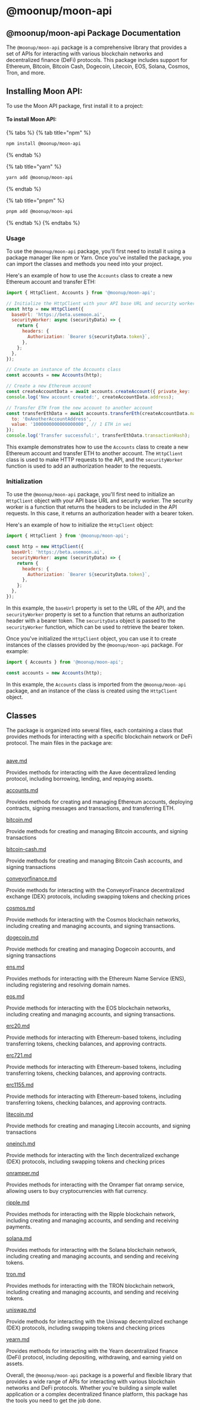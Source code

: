 # @moonup/moon-api

## @moonup/moon-api Package Documentation

The `@moonup/moon-api` package is a comprehensive library that provides a set of APIs for interacting with various blockchain networks and decentralized finance (DeFi) protocols. This package includes support for Ethereum, Bitcoin, Bitcoin Cash, Dogecoin, Litecoin, EOS, Solana, Cosmos, Tron, and more.



## **Installing Moon API:**

To use the Moon API package, first install it to a project:

#### To install Moon **API**:

{% tabs %}
{% tab title="npm" %}
```bash
npm install @moonup/moon-api
```
{% endtab %}

{% tab title="yarn" %}
```bash
yarn add @moonup/moon-api
```
{% endtab %}

{% tab title="pnpm" %}
```bash
pnpm add @moonup/moon-api
```
{% endtab %}
{% endtabs %}

### Usage

To use the `@moonup/moon-api` package, you'll first need to install it using a package manager like npm or Yarn. Once you've installed the package, you can import the classes and methods you need into your project.

Here's an example of how to use the `Accounts` class to create a new Ethereum account and transfer ETH:

```javascript
import { HttpClient, Accounts } from '@moonup/moon-api';

// Initialize the HttpClient with your API base URL and security worker
const http = new HttpClient({
  baseUrl: 'https://beta.usemoon.ai',
  securityWorker: async (securityData) => {
    return {
      headers: {
        Authorization: `Bearer ${securityData.token}`,
      },
    };
  },
});

// Create an instance of the Accounts class
const accounts = new Accounts(http);

// Create a new Ethereum account
const createAccountData = await accounts.createAccount({ private_key: 'your_private_key' });
console.log('New account created:', createAccountData.address);

// Transfer ETH from the new account to another account
const transferEthData = await accounts.transferEth(createAccountData.name, {
  to: '0xAnotherAccountAddress',
  value: '1000000000000000000', // 1 ETH in wei
});
console.log('Transfer successful:', transferEthData.transactionHash);
```

This example demonstrates how to use the `Accounts` class to create a new Ethereum account and transfer ETH to another account. The `HttpClient` class is used to make HTTP requests to the API, and the `securityWorker` function is used to add an authorization header to the requests.

### Initialization

To use the `@moonup/moon-api` package, you'll first need to initialize an `HttpClient` object with your API base URL and security worker. The security worker is a function that returns the headers to be included in the API requests. In this case, it returns an authorization header with a bearer token.

Here's an example of how to initialize the `HttpClient` object:

```javascript
import { HttpClient } from '@moonup/moon-api';

const http = new HttpClient({
  baseUrl: 'https://beta.usemoon.ai',
  securityWorker: async (securityData) => {
    return {
      headers: {
        Authorization: `Bearer ${securityData.token}`,
      },
    };
  },
});
```

In this example, the `baseUrl` property is set to the URL of the API, and the `securityWorker` property is set to a function that returns an authorization header with a bearer token. The `securityData` object is passed to the `securityWorker` function, which can be used to retrieve the bearer token.

Once you've initialized the `HttpClient` object, you can use it to create instances of the classes provided by the `@moonup/moon-api` package. For example:

```javascript
import { Accounts } from '@moonup/moon-api';

const accounts = new Accounts(http);
```

In this example, the `Accounts` class is imported from the `@moonup/moon-api` package, and an instance of the class is created using the `HttpClient` object.

## Classes

The package is organized into several files, each containing a class that provides methods for interacting with a specific blockchain network or DeFi protocol. The main files in the package are:

\
[aave.md](../additional-moon-packages/moonup-moon-api/aave.md "mention")

Provides methods for interacting with the Aave decentralized lending protocol, including borrowing, lending, and repaying assets.

[accounts.md](../additional-moon-packages/moonup-moon-api/accounts.md "mention")

Provides methods for creating and managing Ethereum accounts, deploying contracts, signing messages and transactions, and transferring ETH.

[bitcoin.md](../additional-moon-packages/moonup-moon-api/bitcoin.md "mention")

Provide methods for creating and managing Bitcoin accounts, and signing transactions

[bitcoin-cash.md](../additional-moon-packages/moonup-moon-api/bitcoin-cash.md "mention")

Provide methods for creating and managing Bitcoin Cash accounts, and signing transactions

[conveyorfinance.md](../additional-moon-packages/moonup-moon-api/conveyorfinance.md "mention")

Provide methods for interacting with the ConveyorFinance decentralized exchange (DEX) protocols, including swapping tokens and checking prices

[cosmos.md](../additional-moon-packages/moonup-moon-api/cosmos.md "mention")

Provide methods for interacting with the Cosmos  blockchain networks, including creating and managing accounts, and signing transactions.

[dogecoin.md](../additional-moon-packages/moonup-moon-api/dogecoin.md "mention")

Provide methods for creating and managing Dogecoin accounts, and signing transactions

[ens.md](../additional-moon-packages/moonup-moon-api/ens.md "mention")

Provides methods for interacting with the Ethereum Name Service (ENS), including registering and resolving domain names.

[eos.md](../additional-moon-packages/moonup-moon-api/eos.md "mention")

Provide methods for interacting with the EOS blockchain networks, including creating and managing accounts, and signing transactions.

[erc20.md](../additional-moon-packages/moonup-moon-api/erc20.md "mention")

Provide methods for interacting with Ethereum-based tokens, including transferring tokens, checking balances, and approving contracts.

[erc721.md](../additional-moon-packages/moonup-moon-api/erc721.md "mention")

Provide methods for interacting with Ethereum-based tokens, including transferring tokens, checking balances, and approving contracts.

[erc1155.md](../additional-moon-packages/moonup-moon-api/erc1155.md "mention")

Provide methods for interacting with Ethereum-based tokens, including transferring tokens, checking balances, and approving contracts.

[litecoin.md](../additional-moon-packages/moonup-moon-api/litecoin.md "mention")

Provide methods for creating and managing Litecoin accounts, and signing transactions

[oneinch.md](../additional-moon-packages/moonup-moon-api/oneinch.md "mention")

Provide methods for interacting with the 1inch decentralized exchange (DEX) protocols, including swapping tokens and checking prices

[onramper.md](../additional-moon-packages/moonup-moon-api/onramper.md "mention")

Provides methods for interacting with the Onramper fiat onramp service, allowing users to buy cryptocurrencies with fiat currency.

[ripple.md](../additional-moon-packages/moonup-moon-api/ripple.md "mention")

Provides methods for interacting with the Ripple blockchain network, including creating and managing accounts, and sending and receiving payments.

[solana.md](../additional-moon-packages/moonup-moon-api/solana.md "mention")

Provides methods for interacting with the Solana blockchain network, including creating and managing accounts, and sending and receiving tokens.

[tron.md](../additional-moon-packages/moonup-moon-api/tron.md "mention")

Provides methods for interacting with the TRON blockchain network, including creating and managing accounts, and sending and receiving tokens.

[uniswap.md](../additional-moon-packages/moonup-moon-api/uniswap.md "mention")

Provide methods for interacting with the Uniswap decentralized exchange (DEX) protocols, including swapping tokens and checking prices

[yearn.md](../additional-moon-packages/moonup-moon-api/yearn.md "mention")

Provides methods for interacting with the Yearn decentralized finance (DeFi) protocol, including depositing, withdrawing, and earning yield on assets.

Overall, the `@moonup/moon-api` package is a powerful and flexible library that provides a wide range of APIs for interacting with various blockchain networks and DeFi protocols. Whether you're building a simple wallet application or a complex decentralized finance platform, this package has the tools you need to get the job done.
